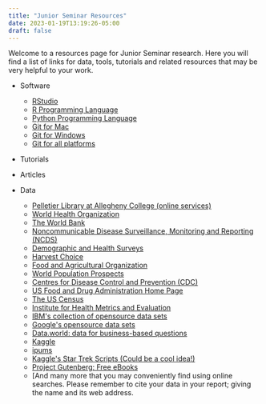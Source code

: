 ```yaml
---
title: "Junior Seminar Resources"
date: 2023-01-19T13:19:26-05:00
draft: false
---
```



Welcome to a resources page for Junior Seminar research. Here you will find a list of links for data, tools, tutorials and related resources that may be very helpful to your work.

* Software
    + [RStudio](https://posit.co/)
    + [R Programming Language](https://cran.rstudio.com/)
    + [Python Programming Language](https://www.python.org/downloads/)
    + [Git for Mac](https://mac.github.com/)
    + [Git for Windows](https://windows.github.com/)
    + [Git for all platforms](https://git-scm.com/)

* Tutorials

* Articles

* Data

  + [Pelletier Library at Allegheny College (online services)](https://allegheny.libguides.com/az.php)
  + [World Health Organization](http://www.who.int/)
  + [The World Bank](https://www.worldbank.org/)
  + [Noncommunicable Disease Surveillance, Monitoring and Reporting (NCDS)](https://www.who.int/ncds/surveillance/en/)
  + [Demographic and Health Surveys](https://dhsprogram.com/)
  + [Harvest Choice](https://harvestchoice.org/)
  + [Food and Agricultural Organization](http://www.fao.org/home/en/)
  + [World Population Prospects](https://population.un.org/wpp/)
  + [Centres for Disease Control and Prevention (CDC)](https://www.cdc.gov/)
  + [US Food and Drug Administration Home Page](https://www.fda.gov/)
  + [The US Census](https://www.census.gov)
  + [Institute for Health Metrics and Evaluation](www.healthdata.org/)
  + [IBM's collection of opensource data sets](https://developer.ibm.com/exchanges/data/)
  + [Google's opensource data sets](https://research.google/tools/datasets/)
  + [Data.world: data for business-based questions](https://data.world/)
  + [Kaggle](https://www.kaggle.com/)
  + [ipums](https://www.ipums.org/)
  + [Kaggle's Star Trek Scripts (Could be a cool idea!)](https://www.kaggle.com/gjbroughton/start-trek-scripts)
  + [Project Gutenberg: Free eBooks](https://www.gutenberg.org/)
  + [And many more that you may conveniently find using online searches. Please remember to cite your data in your report; giving the name and its web address.
